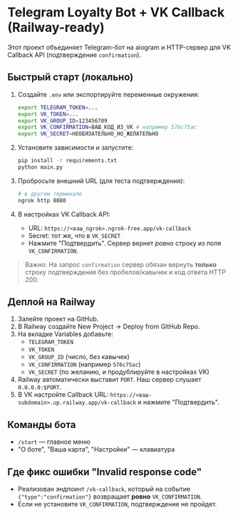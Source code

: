 # Telegram Loyalty Bot + VK Callback (Railway-ready)

Этот проект объединяет Telegram-бот на aiogram и HTTP-сервер для VK Callback API (подтверждение `confirmation`).

## Быстрый старт (локально)

1. Создайте `.env` или экспортируйте переменные окружения:
   ```bash
   export TELEGRAM_TOKEN=...
   export VK_TOKEN=...
   export VK_GROUP_ID=123456789
   export VK_CONFIRMATION=ВАШ_КОД_ИЗ_VK # например 576c75ac
   export VK_SECRET=НЕОБЯЗАТЕЛЬНО_НО_ЖЕЛАТЕЛЬНО
   ```

2. Установите зависимости и запустите:
   ```bash
   pip install -r requirements.txt
   python main.py
   ```

3. Пробросьте внешний URL (для теста подтверждения):
   ```bash
   # в другом терминале
   ngrok http 8080
   ```

4. В настройках VK Callback API:
   - URL: `https://<ваш_ngrok>.ngrok-free.app/vk-callback`
   - Secret: тот же, что в `VK_SECRET`
   - Нажмите "Подтвердить". Сервер вернет *ровно* строку из поля `VK_CONFIRMATION`.

> Важно: На запрос `confirmation` сервер обязан вернуть **только** строку подтверждения без пробелов/кавычек и код ответа HTTP 200.

## Деплой на Railway

1. Залейте проект на GitHub.
2. В Railway создайте New Project → Deploy from GitHub Repo.
3. На вкладке Variables добавьте:
   - `TELEGRAM_TOKEN`
   - `VK_TOKEN`
   - `VK_GROUP_ID` (число, без кавычек)
   - `VK_CONFIRMATION` (например `576c75ac`)
   - `VK_SECRET` (по желанию, и продублируйте в настройках VK)
4. Railway автоматически выставит `PORT`. Наш сервер слушает `0.0.0.0:$PORT`.
5. В VK настройте Callback URL: `https://<ваш-subdomain>.up.railway.app/vk-callback` и нажмите "Подтвердить".

## Команды бота
- `/start` — главное меню
- "О боте", "Ваша карта", "Настройки" — клавиатура

## Где фикс ошибки "Invalid response code"
- Реализован эндпоинт `/vk-callback`, который на событие `{"type":"confirmation"}` возвращает **ровно** `VK_CONFIRMATION`.
- Если не установите `VK_CONFIRMATION`, подтверждение не пройдет.

